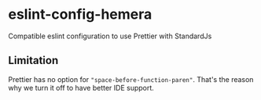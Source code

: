 # eslint-config-hemera

Compatible eslint configuration to use Prettier with StandardJs

## Limitation

Prettier has no option for `"space-before-function-paren"`. That's the reason why we turn it off to have better IDE support.